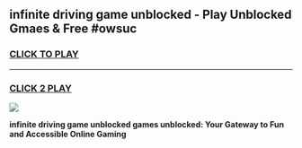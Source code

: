 
## infinite driving game unblocked - Play Unblocked Gmaes & Free #owsuc
<h3>
<a href="https://premium.freeplayer.one?title=infinite_driving_game_unblocked&ref=03M">CLICK TO PLAY</a></h3>
<hr>

<h3>
<a href="https://premium.freeplayer.one?title=infinite_driving_game_unblocked&ref=03M">CLICK 2 PLAY</a>
  
</h3>

<a href="https://premium.freeplayer.one?title=infinite_driving_game_unblocked&ref=03M"><img src="https://clearcache.store/games.png"></a>


**infinite driving game unblocked games unblocked: Your Gateway to Fun and Accessible Online Gaming**

